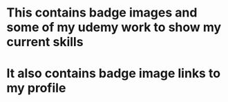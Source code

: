 # This contains badge images and some of my udemy work to show my current skills
# It also contains badge image links to my profile
